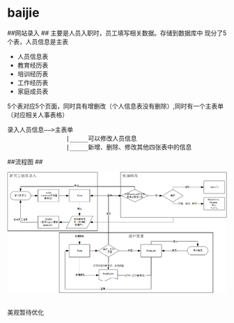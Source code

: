 # baijie
##网站录入 ##
主要是人员入职时，员工填写相关数据。存储到数据库中
现分了5个表，人员信息是主表
+ 人员信息表
+ 教育经历表
+ 培训经历表
+ 工作经历表
+ 家庭成员表

5个表对应5个页面，同时具有增删改（个人信息表没有删除）,同时有一个主表单（对应相关人事表格）
<pre>录入人员信息——>主表单
                |_____可以修改人员信息
                |_____新增、删除、修改其他四张表中的信息
</pre>               
                

##流程图 ##

![流程图](https://github.com/fhrl94/baijie/raw/master/static/web信息录入.png "流程图")    


美观暂待优化
